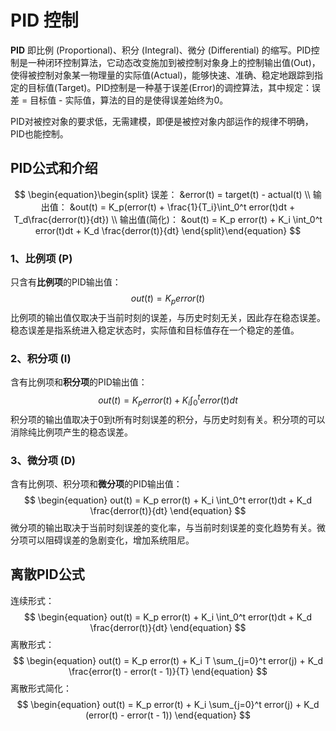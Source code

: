# PID 控制

**PID** 即比例 (Proportional)、积分 (Integral)、微分 (Differential) 的缩写。PID控制是一种闭环控制算法，它动态改变施加到被控制对象身上的控制输出值(Out)，使得被控制对象某一物理量的实际值(Actual)，能够快速、准确、稳定地跟踪到指定的目标值(Target)。PID控制是一种基于误差(Error)的调控算法，其中规定：误差 = 目标值 - 实际值，算法的目的是使得误差始终为0。

PID对被控对象的要求低，无需建模，即便是被控对象内部运作的规律不明确，PID也能控制。

## PID公式和介绍

$$
\begin{equation}\begin{split} 
误差： &error(t) = target(t) - actual(t) \\
输出值： &out(t) = K_p(error(t) + \frac{1}{T_i}\int_0^t error(t)dt + T_d\frac{derror(t)}{dt}) \\
输出值(简化)： &out(t) = K_p error(t) + K_i \int_0^t error(t)dt + K_d \frac{derror(t)}{dt}
\end{split}\end{equation}
$$

### 1、比例项 (P)

只含有**比例项**的PID输出值：
$$
\begin{equation}
out(t) = K_p error(t)
\end{equation}
$$
比例项的输出值仅取决于当前时刻的误差，与历史时刻无关，因此存在稳态误差。稳态误差是指系统进入稳定状态时，实际值和目标值存在一个稳定的差值。

### 2、积分项 (I)

含有比例项和**积分项**的PID输出值：
$$
\begin{equation}
out(t) = K_p error(t) + K_i \int_0^t error(t)dt
\end{equation}
$$
积分项的输出值取决于0到t所有时刻误差的积分，与历史时刻有关。积分项的可以消除纯比例项产生的稳态误差。

### 3、微分项 (D)

含有比例项、积分项和**微分项**的PID输出值：
$$
\begin{equation}
out(t) = K_p error(t) + K_i \int_0^t error(t)dt + K_d \frac{derror(t)}{dt}
\end{equation}
$$
微分项的输出取决于当前时刻误差的变化率，与当前时刻误差的变化趋势有关。微分项可以阻碍误差的急剧变化，增加系统阻尼。

## 离散PID公式

连续形式：
$$
\begin{equation}
out(t) = K_p error(t) + K_i \int_0^t error(t)dt + K_d \frac{derror(t)}{dt}
\end{equation}
$$
离散形式：
$$
\begin{equation}
out(t) = K_p error(t) + K_i T \sum_{j=0}^t error(j) + K_d \frac{error(t) - error(t - 1)}{T}
\end{equation}
$$
离散形式简化：
$$
\begin{equation}
out(t) = K_p error(t) + K_i \sum_{j=0}^t error(j) + K_d (error(t) - error(t - 1))
\end{equation}
$$
